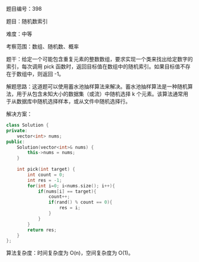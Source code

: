 题目编号：398

题目：随机数索引

难度：中等

考察范围：数组、随机数、概率

题干：给定一个可能包含重复元素的整数数组，要求实现一个类来找出给定数字的索引，每次调用 pick 函数时，返回目标值在数组中的随机索引。如果目标值不存在于数组中，则返回 -1。

解题思路：这道题可以使用蓄水池抽样算法来解决。蓄水池抽样算法是一种随机算法，用于从包含未知大小的数据集（或流）中随机选择 k 个元素。该算法通常用于从数据库中随机选择样本，或从文件中随机选择行。

解决方案：

```cpp
class Solution {
private:
    vector<int> nums;
public:
    Solution(vector<int>& nums) {
        this->nums = nums;
    }
    
    int pick(int target) {
        int count = 0;
        int res = -1;
        for(int i=0; i<nums.size(); i++){
            if(nums[i] == target){
                count++;
                if(rand() % count == 0){
                    res = i;
                }
            }
        }
        return res;
    }
};
```

算法复杂度：时间复杂度为 O(n)，空间复杂度为 O(1)。